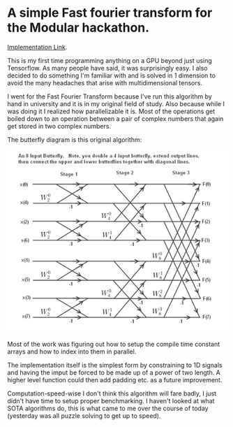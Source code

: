 # A simple Fast fourier transform for the Modular hackathon.

[Implementation Link](https://github.com/martinvuyk/hackathon-fft).

This is my first time programming anything on a GPU beyond just using Tensorflow. As many people have said, it was surprisingly easy. I also decided to do something I'm familiar with and is solved in 1  dimension to avoid the many headaches that arise with multidimensional tensors.

I went for the Fast Fourier Transform because I've run this algorithm by hand in university and it is in my original field of study. Also because while I was doing it I realized how parallelizable it is. Most of the operations get boiled down to an operation between a pair of complex numbers that again get stored in two complex numbers.

The butterfly diagram is this original algorithm:

![image](./Butterfly%208%20Input%20Example.jpg)

Most of the work was figuring out how to setup the compile time constant arrays and how to index into them in parallel.

The implementation itself is the simplest form by constraining to 1D signals and having the imput be forced to be made up of a power of two length. A higher level function could then add padding etc. as a future improvement.

Computation-speed-wise I don't think this algorithm will fare badly, I just didn't have time to setup proper benchmarking. I haven't looked at what SOTA algorithms do, this is what came to me over the course of today (yesterday was all puzzle solving to get up to speed).